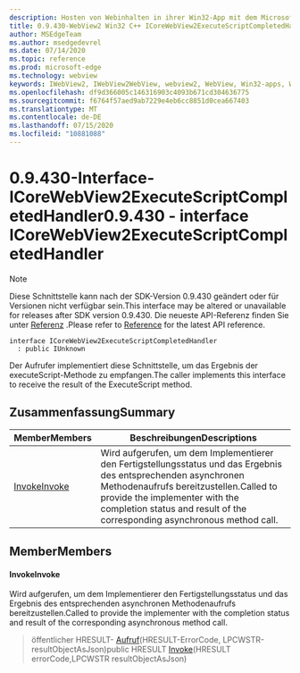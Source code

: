 ```yaml
---
description: Hosten von Webinhalten in ihrer Win32-App mit dem Microsoft Edge WebView2-Steuerelement
title: 0.9.430-WebView2 Win32 C++ ICoreWebView2ExecuteScriptCompletedHandler
author: MSEdgeTeam
ms.author: msedgedevrel
ms.date: 07/14/2020
ms.topic: reference
ms.prod: microsoft-edge
ms.technology: webview
keywords: IWebView2, IWebView2WebView, webview2, WebView, Win32-apps, Win32, Edge, ICoreWebView2, ICoreWebView2Host, Browser-Steuerelement, Edge-HTML
ms.openlocfilehash: df9d366005c146316903c4093b671cd304636775
ms.sourcegitcommit: f6764f57aed9ab7229e4eb6cc8851d0cea667403
ms.translationtype: MT
ms.contentlocale: de-DE
ms.lasthandoff: 07/15/2020
ms.locfileid: "10881088"
---
```

# <span data-ttu-id="e6798-104">0.9.430-Interface-ICoreWebView2ExecuteScriptCompletedHandler</span><span class="sxs-lookup"><span data-stu-id="e6798-104">0.9.430 - interface ICoreWebView2ExecuteScriptCompletedHandler</span></span> 

> [!NOTE]
> <span data-ttu-id="e6798-105">Diese Schnittstelle kann nach der SDK-Version 0.9.430 geändert oder für Versionen nicht verfügbar sein.</span><span class="sxs-lookup"><span data-stu-id="e6798-105">This interface may be altered or unavailable for releases after SDK version 0.9.430.</span></span> <span data-ttu-id="e6798-106">Die neueste API-Referenz finden Sie unter [Referenz](../../../webview2-api-reference.md) .</span><span class="sxs-lookup"><span data-stu-id="e6798-106">Please refer to [Reference](../../../webview2-api-reference.md) for the latest API reference.</span></span>

```
interface ICoreWebView2ExecuteScriptCompletedHandler
  : public IUnknown
```

<span data-ttu-id="e6798-107">Der Aufrufer implementiert diese Schnittstelle, um das Ergebnis der executeScript-Methode zu empfangen.</span><span class="sxs-lookup"><span data-stu-id="e6798-107">The caller implements this interface to receive the result of the ExecuteScript method.</span></span>

## <span data-ttu-id="e6798-108">Zusammenfassung</span><span class="sxs-lookup"><span data-stu-id="e6798-108">Summary</span></span>

 <span data-ttu-id="e6798-109">Member</span><span class="sxs-lookup"><span data-stu-id="e6798-109">Members</span></span>                        | <span data-ttu-id="e6798-110">Beschreibungen</span><span class="sxs-lookup"><span data-stu-id="e6798-110">Descriptions</span></span>
--------------------------------|---------------------------------------------
[<span data-ttu-id="e6798-111">Invoke</span><span class="sxs-lookup"><span data-stu-id="e6798-111">Invoke</span></span>](#invoke) | <span data-ttu-id="e6798-112">Wird aufgerufen, um dem Implementierer den Fertigstellungsstatus und das Ergebnis des entsprechenden asynchronen Methodenaufrufs bereitzustellen.</span><span class="sxs-lookup"><span data-stu-id="e6798-112">Called to provide the implementer with the completion status and result of the corresponding asynchronous method call.</span></span>

## <span data-ttu-id="e6798-113">Member</span><span class="sxs-lookup"><span data-stu-id="e6798-113">Members</span></span>

#### <span data-ttu-id="e6798-114">Invoke</span><span class="sxs-lookup"><span data-stu-id="e6798-114">Invoke</span></span> 

<span data-ttu-id="e6798-115">Wird aufgerufen, um dem Implementierer den Fertigstellungsstatus und das Ergebnis des entsprechenden asynchronen Methodenaufrufs bereitzustellen.</span><span class="sxs-lookup"><span data-stu-id="e6798-115">Called to provide the implementer with the completion status and result of the corresponding asynchronous method call.</span></span>

> <span data-ttu-id="e6798-116">öffentlicher HRESULT- [Aufruf](#invoke)(HRESULT-ErrorCode, LPCWSTR-resultObjectAsJson)</span><span class="sxs-lookup"><span data-stu-id="e6798-116">public HRESULT [Invoke](#invoke)(HRESULT errorCode,LPCWSTR resultObjectAsJson)</span></span>

